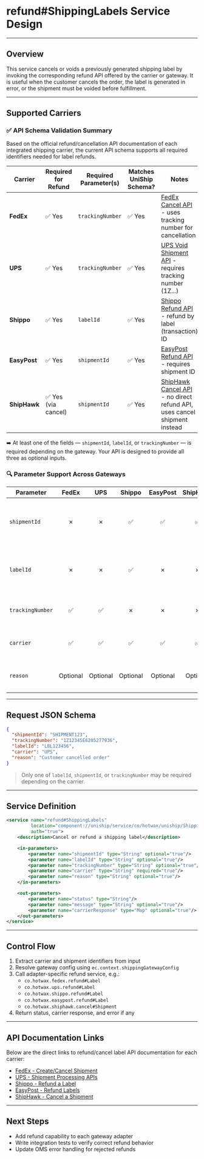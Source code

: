 
# refund#ShippingLabels Service Design

---

## Overview

This service cancels or voids a previously generated shipping label by invoking the corresponding refund API offered by the carrier or gateway. It is useful when the customer cancels the order, the label is generated in error, or the shipment must be voided before fulfillment.

---

## Supported Carriers

### ✅ API Schema Validation Summary

Based on the official refund/cancellation API documentation of each integrated shipping carrier, the current API schema supports all required identifiers needed for label refunds.

| Carrier     | Required for Refund | Required Parameter(s)        | Matches UniShip Schema? | Notes |
|-------------|----------------------|-------------------------------|--------------------------|-------|
| **FedEx**   | ✅ Yes               | `trackingNumber`             | ✅ Yes                   | [FedEx Cancel API](https://developer.fedex.com/api/en-us/catalog/ship/v1/docs.html#operation/Create%20Shipment) - uses tracking number for cancellation |
| **UPS**     | ✅ Yes               | `trackingNumber`             | ✅ Yes                   | [UPS Void Shipment API](https://developer.ups.com/api/reference?loc=en_US&tag=Shipping) - requires tracking number (1Z...) |
| **Shippo**  | ✅ Yes               | `labelId`                    | ✅ Yes                   | [Shippo Refund API](https://goshippo.com/docs/reference#refunds) - refund by label (transaction) ID |
| **EasyPost**| ✅ Yes               | `shipmentId`                 | ✅ Yes                   | [EasyPost Refund API](https://docs.easypost.com/docs/shipments/shipping-refund) - requires shipment ID |
| **ShipHawk**| ✅ Yes (via cancel)  | `shipmentId`                 | ✅ Yes                   | [ShipHawk Cancel API](https://apidocs.shiphawk.com/#cancel-a-shipment) - no direct refund API, uses cancel shipment instead |

➡️ At least one of the fields — `shipmentId`, `labelId`, or `trackingNumber` — is required depending on the gateway. Your API is designed to provide all three as optional inputs.

### 🔍 Parameter Support Across Gateways

| Parameter        | FedEx | UPS | Shippo | EasyPost | ShipHawk | Notes |
|------------------|:-----:|:---:|:------:|:--------:|:--------:|-------|
| `shipmentId`     |  ✗    | ✗   | ✅     | ✅       | ✅       | Required by Shippo, EasyPost, and ShipHawk for refunds or cancellations |
| `labelId`        |  ✗    | ✗   | ✅     | ✗        | ✗        | Required for Shippo refund endpoint (`POST /refunds`) |
| `trackingNumber` | ✅    | ✅  | ✗     | ✗        | ✗        | Used for native carrier refund APIs (FedEx, UPS) |
| `carrier`        | ✅    | ✅  | ✅     | ✅       | ✅       | Always needed to select adapter logic |
| `reason`         | Optional | Optional | Optional | Optional | Optional | Not required by carriers but logged by OMS/gateway |

---

## Request JSON Schema

```json
{
  "shipmentId": "SHIPMENT123",
  "trackingNumber": "1Z12345E6205277936",
  "labelId": "LBL123456",
  "carrier": "UPS",
  "reason": "Customer cancelled order"
}
```

> Only one of `labelId`, `shipmentId`, or `trackingNumber` may be required depending on the carrier.

---

## Service Definition

```xml
<service name="refund#ShippingLabels"
         location="component://uniship/service/co/hotwax/uniship/ShippingServices.xml"
         auth="true">
    <description>Cancel or refund a shipping label</description>

    <in-parameters>
        <parameter name="shipmentId" type="String" optional="true"/>
        <parameter name="labelId" type="String" optional="true"/>
        <parameter name="trackingNumber" type="String" optional="true"/>
        <parameter name="carrier" type="String" required="true"/>
        <parameter name="reason" type="String" optional="true"/>
    </in-parameters>

    <out-parameters>
        <parameter name="status" type="String"/>
        <parameter name="message" type="String" optional="true"/>
        <parameter name="carrierResponse" type="Map" optional="true"/>
    </out-parameters>
</service>
```

---

## Control Flow

1. Extract carrier and shipment identifiers from input
2. Resolve gateway config using `ec.context.shippingGatewayConfig`
3. Call adapter-specific refund service, e.g.:
   - `co.hotwax.fedex.refund#Label`
   - `co.hotwax.ups.refund#Label`
   - `co.hotwax.shippo.refund#Label`
   - `co.hotwax.easypost.refund#Label`
   - `co.hotwax.shiphawk.cancel#Shipment`
4. Return status, carrier response, and error if any

---

## API Documentation Links

Below are the direct links to refund/cancel label API documentation for each carrier:

- [FedEx - Create/Cancel Shipment](https://developer.fedex.com/api/en-us/catalog/ship/v1/docs.html#operation/Create%20Shipment)
- [UPS - Shipment Processing APIs](https://developer.ups.com/api/reference?loc=en_US&tag=Shipping)
- [Shippo - Refund a Label](https://goshippo.com/docs/reference#refunds)
- [EasyPost - Refund Labels](https://docs.easypost.com/docs/shipments/shipping-refund)
- [ShipHawk - Cancel a Shipment](https://apidocs.shiphawk.com/#cancel-a-shipment)

---

## Next Steps

- Add refund capability to each gateway adapter
- Write integration tests to verify correct refund behavior
- Update OMS error handling for rejected refunds
